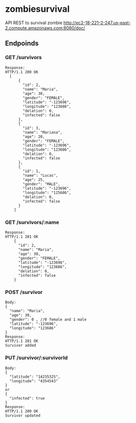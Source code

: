 # zombiesurvival
API REST to survival zombie
http://ec2-18-221-2-247.us-east-2.compute.amazonaws.com:8080/doc/

## Endpoinds
### GET /survivors
```
Response:
HTTP/1.1 200 OK
  [
	  {
	    "id": 2,
	    "name": "Maria",
	    "age": 30,
	    "gender": "FEMALE",
	    "latitude": "-123696",
	    "longitude": "123686",
	    "delation": 0,
	    "infected": false
	  },
	  {
	    "id": 3,
	    "name": "Mariana",
	    "age": 20,
	    "gender": "FEMALE",
	    "latitude": "-123696",
	    "longitude": "123686",
	    "delation": 0,
	    "infected": false
	  },
	  {
	    "id": 1,
	    "name": "Lucas",
	    "age": 25,
	    "gender": "MALE",
	    "latitude": "-123696",
	    "longitude": "125686",
	    "delation": 0,
	    "infected": false
	  }
	]
```
### GET /survivors/:name
```
Response:
HTTP/1.1 201 OK
    {
      "id": 2,
      "name": "Maria",
      "age": 30,
      "gender": "FEMALE",
      "latitude": "-123696",
      "longitude": "123686",
      "delation": 0,
      "infected": false
    }
```
### POST /survivor
```
Body:
{
  "name": "Maria",
  "age": 30,
  "gender": 0 , //0 female and 1 male
  "latitude": "-123696",
  "longitude": "123686"
}
Response:
HTTP/1.1 201 OK
Survivor added
```
### PUT /survivor/:survivorId
```
Body:
{
  "latitude": "14235325",
  "longitude": "4354543"
}
or
{
  "infected": true
}
Response:
HTTP/1.1 200 OK
Survivor updated
```
